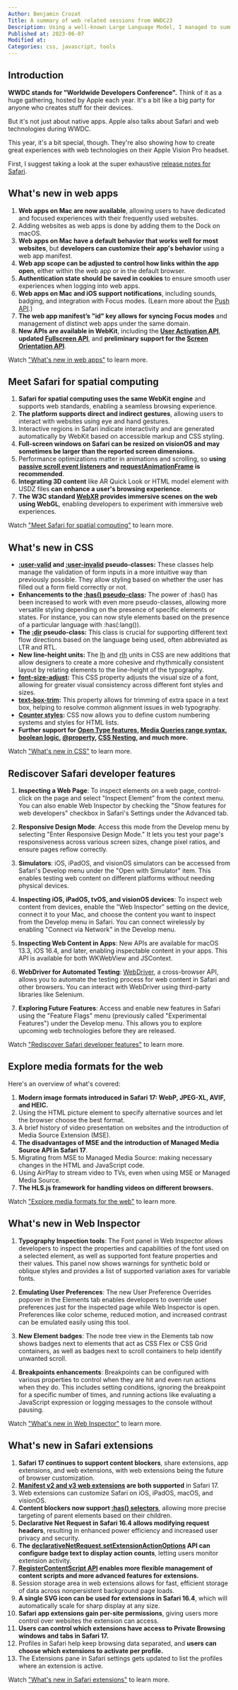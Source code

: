 ```yaml
---
Author: Benjamin Crozat
Title: A summary of web related sessions from WWDC23
Description: Using a well-known Large Language Model, I managed to summarize every session from WWDC23 that's related to web development.
Published at: 2023-06-07
Modified at: 
Categories: css, javascript, tools
---
```


## Introduction

**WWDC stands for "Worldwide Developers Conference".** Think of it as a huge gathering, hosted by Apple each year. It's a bit like a big party for anyone who creates stuff for their devices.

But it's not just about native apps. Apple also talks about Safari and web technologies during WWDC.

This year, it's a bit special, though. They're also showing how to create great experiences with web technologies on their Apple Vision Pro headset.

First, I suggest taking a look at the super exhaustive [release notes for Safari](https://developer.apple.com/documentation/safari-release-notes).

## What's new in web apps

1. **Web apps on Mac are now available**, allowing users to have dedicated and focused experiences with their frequently used websites.
2. Adding websites as web apps is done by adding them to the Dock on macOS.
3. **Web apps on Mac have a default behavior that works well for most websites**, but **developers can customize their app's behavior** using a web app manifest.
4. **Web app scope can be adjusted to control how links within the app open**, either within the web app or in the default browser.
5. **Authentication state should be saved in cookies** to ensure smooth user experiences when logging into web apps.
6. **Web apps on Mac and iOS support notifications**, including sounds, badging, and integration with Focus modes. (Learn more about the [Push API](https://developer.mozilla.org/en-US/docs/Web/API/Push_API).)
7. **The web app manifest’s "id" key allows for syncing Focus modes** and management of distinct web apps under the same domain.
8. **New APIs are available in WebKit**, including the **[User Activation API](https://developer.mozilla.org/en-US/docs/Web/API/UserActivation)**, **updated [Fullscreen API](https://developer.mozilla.org/en-US/docs/Web/API/Fullscreen_API)**, and **preliminary support for the [Screen Orientation API](https://developer.mozilla.org/en-US/docs/Web/API/Screen/orientation)**.

Watch ["What's new in web apps"](https://developer.apple.com/videos/play/wwdc2023/10120/) to learn more.

## Meet Safari for spatial computing

1. **Safari for spatial computing uses the same WebKit engine** and supports web standards, enabling a seamless browsing experience.
2. **The platform supports direct and indirect gestures**, allowing users to interact with websites using eye and hand gestures.
3. Interactive regions in Safari indicate interactivity and are generated automatically by WebKit based on accessible markup and CSS styling.
4. **Full-screen windows on Safari can be resized on visionOS and may sometimes be larger than the reported screen dimensions.**
5. Performance optimizations matter in animations and scrolling, so **using [passive scroll event listeners](https://developer.chrome.com/en/docs/lighthouse/best-practices/uses-passive-event-listeners/) and [requestAnimationFrame](https://developer.mozilla.org/en-US/docs/Web/API/window/requestAnimationFrame) is recommended**.
6. **Integrating 3D content** like AR Quick Look or HTML model element with USDZ files **can enhance a user's browsing experience**.
7. **The W3C standard [WebXR](https://developer.mozilla.org/en-US/docs/Web/API/WebXR_Device_API) provides immersive scenes on the web using WebGL**, enabling developers to experiment with immersive web experiences.

Watch ["Meet Safari for spatial computing"](https://developer.apple.com/wwdc23/10279) to learn more.

## What's new in CSS

- **[:user-valid](https://developer.mozilla.org/en-US/docs/Web/CSS/:user-valid) and [:user-invalid](https://developer.mozilla.org/en-US/docs/Web/CSS/:user-invalid) pseudo-classes:** These classes help manage the validation of form inputs in a more intuitive way than previously possible. They allow styling based on whether the user has filled out a form field correctly or not.
- **Enhancements to the [:has() pseudo-class](https://developer.mozilla.org/en-US/docs/Web/CSS/:has):** The power of :has() has been increased to work with even more pseudo-classes, allowing more versatile styling depending on the presence of specific elements or states. For instance, you can now style elements based on the presence of a particular language with :has(:lang()).
- **The [:dir](https://developer.mozilla.org/en-US/docs/Web/CSS/:dir) pseudo-class:** This class is crucial for supporting different text flow directions based on the language being used, often abbreviated as LTR and RTL.
- **New line-height units:** The [lh](https://developer.mozilla.org/fr/docs/Web/CSS/length#lh) and [rlh](https://developer.mozilla.org/fr/docs/Web/CSS/length#rlh) units in CSS are new additions that allow designers to create a more cohesive and rhythmically consistent layout by relating elements to the line-height of the typography.
- **[font-size-adjust](https://developer.mozilla.org/en-US/docs/Web/CSS/font-size-adjust):** This CSS property adjusts the visual size of a font, allowing for greater visual consistency across different font styles and sizes.
- **[text-box-trim](https://css-tricks.com/leading-trim-the-future-of-digital-typesetting/):** This property allows for trimming of extra space in a text box, helping to resolve common alignment issues in web typography.
- **[Counter styles](https://developer.mozilla.org/en-US/docs/Web/CSS/@counter-style):** CSS now allows you to define custom numbering systems and styles for HTML lists.
- **Further support for [Open Type features](https://developer.mozilla.org/en-US/docs/Web/CSS/CSS_fonts/OpenType_fonts_guide), [Media Queries range syntax](https://css-tricks.com/the-new-css-media-query-range-syntax/), [boolean logic](https://css-tricks.com/logical-operations-with-css-variables/), [@property](https://developer.mozilla.org/en-US/docs/Web/CSS/@property), [CSS Nesting](https://webkit.org/blog/13813/try-css-nesting-today-in-safari-technology-preview/), and much more.**

Watch ["What's new in CSS"](https://developer.apple.com/wwdc23/10121) to learn more.

## Rediscover Safari developer features

1. **Inspecting a Web Page**: To inspect elements on a web page, control-click on the page and select "Inspect Element" from the context menu. You can also enable Web Inspector by checking the "Show features for web developers" checkbox in Safari's Settings under the Advanced tab.

2. **Responsive Design Mode**: Access this mode from the Develop menu by selecting "Enter Responsive Design Mode." It lets you test your page's responsiveness across various screen sizes, change pixel ratios, and ensure pages reflow correctly.

3. **Simulators**: iOS, iPadOS, and visionOS simulators can be accessed from Safari's Develop menu under the "Open with Simulator" item. This enables testing web content on different platforms without needing physical devices.

4. **Inspecting iOS, iPadOS, tvOS, and visionOS devices**: To inspect web content from devices, enable the "Web Inspector" setting on the device, connect it to your Mac, and choose the content you want to inspect from the Develop menu in Safari. You can connect wirelessly by enabling "Connect via Network" in the Develop menu.

5. **Inspecting Web Content in Apps**: New APIs are available for macOS 13.3, iOS 16.4, and later, enabling inspectable content in your apps. This API is available for both WKWebView and JSContext.

6. **WebDriver for Automated Testing**: [WebDriver](https://www.selenium.dev/documentation/webdriver/), a cross-browser API, allows you to automate the testing process for web content in Safari and other browsers. You can interact with WebDriver using third-party libraries like Selenium.

7. **Exploring Future Features**: Access and enable new features in Safari using the "Feature Flags" menu (previously called "Experimental Features") under the Develop menu. This allows you to explore upcoming web technologies before they are released.

Watch ["Rediscover Safari developer features"](https://developer.apple.com/wwdc23/10262) to learn more.

## Explore media formats for the web

Here's an overview of what's covered:

1. **Modern image formats introduced in Safari 17: WebP, JPEG-XL, AVIF, and HEIC.**
2. Using the HTML picture element to specify alternative sources and let the browser choose the best format.
3. A brief history of video presentation on websites and the introduction of Media Source Extension (MSE).
4. **The disadvantages of MSE and the introduction of Managed Media Source API in Safari 17**.
5. Migrating from MSE to Managed Media Source: making necessary changes in the HTML and JavaScript code.
6. Using AirPlay to stream video to TVs, even when using MSE or Managed Media Source.
7. **The HLS.js framework for handling videos on different browsers.**

Watch ["Explore media formats for the web"](https://developer.apple.com/wwdc23/10122) to learn more.

## What's new in Web Inspector

1. **Typography Inspection tools**: The Font panel in Web Inspector allows developers to inspect the properties and capabilities of the font used on a selected element, as well as supported font feature properties and their values. This panel now shows warnings for synthetic bold or oblique styles and provides a list of supported variation axes for variable fonts.

2. **Emulating User Preferences**: The new User Preference Overrides popover in the Elements tab enables developers to override user preferences just for the inspected page while Web Inspector is open. Preferences like color scheme, reduced motion, and increased contrast can be emulated easily using this tool.

3. **New Element badges**: The node tree view in the Elements tab now shows badges next to elements that act as CSS Flex or CSS Grid containers, as well as badges next to scroll containers to help identify unwanted scroll. 

4. **Breakpoints enhancements**: Breakpoints can be configured with various properties to control when they are hit and even run actions when they do. This includes setting conditions, ignoring the breakpoint for a specific number of times, and running actions like evaluating a JavaScript expression or logging messages to the console without pausing.

Watch ["What's new in Web Inspector"](https://developer.apple.com/wwdc23/10118) to learn more.

## What's new in Safari extensions

1. **Safari 17 continues to support content blockers**, share extensions, app extensions, and web extensions, with web extensions being the future of browser customization.
2. **[Manifest v2 and v3 web extensions](https://developer.mozilla.org/en-US/docs/Mozilla/Add-ons/WebExtensions/manifest.json) are both supported** in Safari 17.
3. Web extensions can customize Safari on iOS, iPadOS, macOS, and visionOS.
4. **Content blockers now support [:has() selectors](https://developer.mozilla.org/fr/docs/Web/CSS/:has)**, allowing more precise targeting of parent elements based on their children.
5. **Declarative Net Request in Safari 16.4 allows modifying request headers**, resulting in enhanced power efficiency and increased user privacy and security.
6. **The [declarativeNetRequest.setExtensionActionOptions](https://developer.mozilla.org/en-US/docs/Mozilla/Add-ons/WebExtensions/API/declarativeNetRequest/setExtensionActionOptions) API can configure badge text to display action counts**, letting users monitor extension activity.
7. **[RegisterContentScript API](https://developer.mozilla.org/en-US/docs/Mozilla/Add-ons/WebExtensions/API/scripting/registerContentScripts) enables more flexible management of content scripts and more advanced features for extensions.**
8. Session storage area in web extensions allows for fast, efficient storage of data across nonpersistent background page loads.
9. **A single SVG icon can be used for extensions in Safari 16.4**, which will automatically scale for sharp display at any size.
10. **Safari app extensions gain per-site permissions**, giving users more control over websites the extension can access.
11. **Users can control which extensions have access to Private Browsing windows and tabs in Safari 17.**
12. Profiles in Safari help keep browsing data separated, and **users can choose which extensions to activate per profile.**
13. The Extensions pane in Safari settings gets updated to list the profiles where an extension is active.

Watch ["What's new in Safari extensions"](https://developer.apple.com/wwdc23/10119) to learn more.

